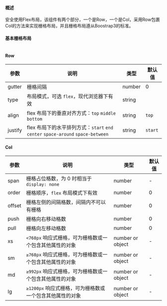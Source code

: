 
#### **概述**

安全使用Flex布局，该组件有两个部分，一个是Row，一个是Col，采用Row包裹Col的方法来实现栅格布局，并且栅格布局遵从Boostrap3的标准。

####  **基本栅格布局**
```jsx


```

#### **Row**
| 参数       | 说明             | 类型               | 默认值       |
|-----------|-----------------|--------------------|-------------|
| gutter    | 栅格间隔   | number | 0        |
| type      | 布局模式，可选 `flex`，现代浏览器下有效 | string |         |
| align     | flex 布局下的垂直对齐方式：`top` `middle` `bottom`  | string | `top` |
| justify   | flex 布局下的水平排列方式：`start` `end` `center` `space-around` `space-between`   | string | `start`  |

#### **Col**

| 参数      | 说明             | 类型               | 默认值       |
|----------|-----------------|--------------------|-------------|
| span     | 栅格占位格数，为 0 时相当于 `display: none`   | number | -        |
| order    | 栅格顺序，`flex` 布局模式下有效   | number | 0        |
| offset   | 栅格左侧的间隔格数，间隔内不可以有栅格  | number | 0        |
| push     | 栅格向右移动格数   | number | 0        |
| pull     | 栅格向左移动格数   | number | 0        |
| xs       | `<768px` 响应式栅格，可为栅格数或一个包含其他属性的对象 | number or object | - |
| sm       | `≥768px` 响应式栅格，可为栅格数或一个包含其他属性的对象 | number or object | - |
| md       | `≥992px` 响应式栅格，可为栅格数或一个包含其他属性的对象 | number or object | - |
| lg       | `≥1200px` 响应式栅格，可为栅格数或一个包含其他属性的对象 | number or object | - |
